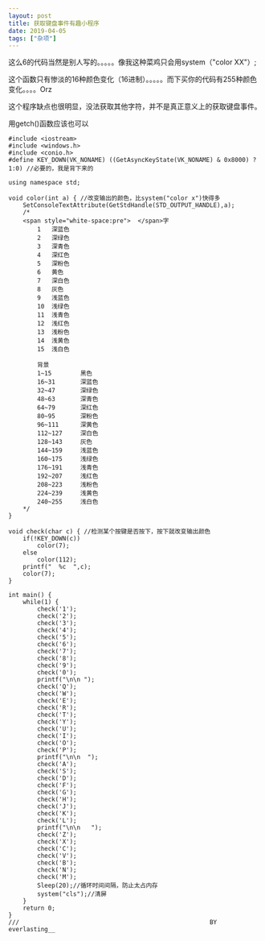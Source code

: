 ```yaml
---
layout: post
title: 获取键盘事件有趣小程序
date: 2019-04-05
tags: ["杂项"]
---
```


<!-- wp:paragraph -->

这么6的代码当然是别人写的。。。。。像我这种菜鸡只会用system（"color XX"）;

<!-- /wp:paragraph -->

<!-- wp:paragraph {"customTextColor":"#70132f","backgroundColor":"white"} -->

这个函数只有惨淡的16种颜色变化（16进制）。。。。。而下买你的代码有255种颜色变化。。。。Orz

<!-- /wp:paragraph -->

<!-- wp:paragraph -->

<!-- /wp:paragraph -->

<!-- wp:paragraph -->

这个程序缺点也很明显，没法获取其他字符，并不是真正意义上的获取键盘事件。

<!-- /wp:paragraph -->

<!-- wp:paragraph -->

用getch()函数应该也可以

<!-- /wp:paragraph -->

<!-- wp:paragraph -->

<!-- /wp:paragraph -->

<!-- wp:code -->

    #include <iostream>
    #include <windows.h>
    #include <conio.h>
    #define KEY_DOWN(VK_NONAME) ((GetAsyncKeyState(VK_NONAME) & 0x8000) ? 1:0) //必要的，我是背下来的

    using namespace std;

    void color(int a) { //改变输出的颜色，比system("color x")快得多
        SetConsoleTextAttribute(GetStdHandle(STD_OUTPUT_HANDLE),a);
        /*
        <span style="white-space:pre">	</span>字
        	1	深蓝色
        	2	深绿色
        	3	深青色
        	4	深红色
        	5	深粉色
        	6	黄色
        	7	深白色
        	8	灰色
        	9	浅蓝色
        	10	浅绿色
        	11	浅青色
        	12	浅红色
        	13	浅粉色
        	14	浅黄色
        	15	浅白色

        	背景
        	1~15		黑色
        	16~31		深蓝色
        	32~47		深绿色
        	48~63		深青色
        	64~79		深红色
        	80~95		深粉色
        	96~111		深黄色
        	112~127 	深白色
        	128~143 	灰色
        	144~159 	浅蓝色
        	160~175 	浅绿色
        	176~191 	浅青色
        	192~207 	浅红色
        	208~223 	浅粉色
        	224~239 	浅黄色
        	240~255 	浅白色
        */
    }

    void check(char c) { //检测某个按键是否按下，按下就改变输出颜色
        if(!KEY_DOWN(c))
            color(7);
        else
            color(112);
        printf("  %c  ",c);
        color(7);
    }

    int main() {
        while(1) {
            check('1');
            check('2');
            check('3');
            check('4');
            check('5');
            check('6');
            check('7');
            check('8');
            check('9');
            check('0');
            printf("\n\n ");
            check('Q');
            check('W');
            check('E');
            check('R');
            check('T');
            check('Y');
            check('U');
            check('I');
            check('O');
            check('P');
            printf("\n\n  ");
            check('A');
            check('S');
            check('D');
            check('F');
            check('G');
            check('H');
            check('J');
            check('K');
            check('L');
            printf("\n\n   ");
            check('Z');
            check('X');
            check('C');
            check('V');
            check('B');
            check('N');
            check('M');
            Sleep(20);//循环时间间隔，防止太占内存
            system("cls");//清屏
        }
        return 0;
    }
    ///                                                     BY everlasting__

<!-- /wp:code -->